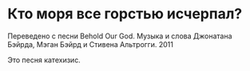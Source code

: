 # Кто моря все горстью исчерпал?

Переведено с песни Behold Our God. Музыка и слова Джонатана Бэйрда, Мэган Бэйрд и Стивена Альтрогги. 2011

Это песня катехизис.


